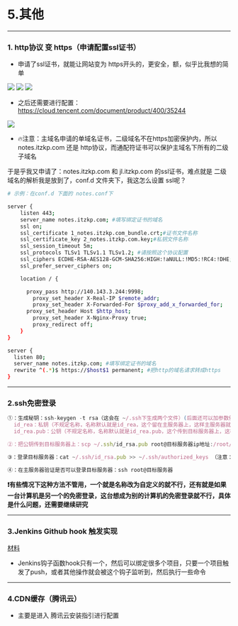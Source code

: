 # 5.其他

---

### 1. http协议 变 https（申请配置ssl证书）

- 申请了ssl证书，就能让网站变为 https开头的，更安全，额，似乎比我想的简单

<img src="https://itzkp-1253302184.cos.ap-beijing.myqcloud.com/notes/1.quickcheck/3.%E8%BF%90%E7%BB%B4/1.png" />
<img src="https://itzkp-1253302184.cos.ap-beijing.myqcloud.com/notes/1.quickcheck/3.%E8%BF%90%E7%BB%B4/2.png" />
<img src="https://itzkp-1253302184.cos.ap-beijing.myqcloud.com/notes/1.quickcheck/3.%E8%BF%90%E7%BB%B4/3.png" />


- 之后还需要进行配置：https://cloud.tencent.com/document/product/400/35244

<img src="https://itzkp-1253302184.cos.ap-beijing.myqcloud.com/notes/1.quickcheck/3.%E8%BF%90%E7%BB%B4/3.png" />

- 🔥注意：主域名申请的单域名证书，二级域名不在https加密保护内，所以 notes.itzkp.com 还是 http协议，而通配符证书可以保护主域名下所有的二级子域名

于是乎我又申请了：notes.itzkp.com 和 jl.itzkp.com 的ssl证书，难点就是 二级域名的解析我是放到了，conf.d 文件夹下，我这怎么设置 ssl呢？

```sh
# 示例：在conf.d 下面的 notes.conf下

server {
	listen 443;
    server_name notes.itzkp.com; #填写绑定证书的域名
    ssl on;
    ssl_certificate 1_notes.itzkp.com_bundle.crt;#证书文件名称
    ssl_certificate_key 2_notes.itzkp.com.key;#私钥文件名称
    ssl_session_timeout 5m;
    ssl_protocols TLSv1 TLSv1.1 TLSv1.2; #请按照这个协议配置
    ssl_ciphers ECDHE-RSA-AES128-GCM-SHA256:HIGH:!aNULL:!MD5:!RC4:!DHE;#请按照这个套件配置
    ssl_prefer_server_ciphers on;

    location / {

      proxy_pass http://140.143.3.244:9998;
    	proxy_set_header X-Real-IP $remote_addr;
   	 	proxy_set_header X-Forwarded-For $proxy_add_x_forwarded_for;
   	  proxy_set_header Host $http_host;
  		proxy_set_header X-Nginx-Proxy true;
  		proxy_redirect off;        
    }
}

server {
  listen 80;
  server_name notes.itzkp.com; #填写绑定证书的域名
  rewrite ^(.*)$ https://$host$1 permanent; #把http的域名请求转成https
}

```

---

### 2.ssh免密登录

```js
①：生成秘钥：ssh-keygen -t rsa（这会在 ~/.ssh下生成两个文件）(后面还可以加参数例如：-f 'zhu_key' 这是生成秘钥名称，就会生成 zhu_key 和 zhu_key.pub)
  id_rea：私钥（不规定名称，名称默认就是id_rea，这个留在主服务器上，这样主服务器就能访问具有公钥的服务器就不用密码了）
  id_rea.pub：公钥（不规定名称，名称默认就是id_rea.pub，这个传到目标服务器上，这样会使具有私钥的服务器不用密码就能连接）

②：把公钥传到目标服务器上：scp ~/.ssh/id_rsa.pub root@目标服务器ip地址:/root/.ssh

③：登录目标服务器：cat ~/.ssh/id_rsa.pub >> ~/.ssh/authorized_keys （注意：> 是覆盖，>> 是追加）

④：在主服务器验证是否可以登录目标服务器：ssh root@目标服务器
```

**❗️有些情况下这种方法不管用，一个就是名称改为自定义的就不行，还有就是如果一台计算机是另一个的免密登录，这台想成为别的计算机的免密登录就不行，具体是什么问题，还需要继续研究**

---

### 3.Jenkins Github hook 触发实现

[材料](https://www.cnblogs.com/weschen/p/6867885.html)

- Jenkins钩子函数hook只有一个，然后可以绑定很多个项目，只要一个项目触发了push，或者其他操作就会被这个钩子监听到，然后执行一些命令

---

### 4.CDN缓存（腾讯云）

- 主要是进入 腾讯云安装指引进行配置